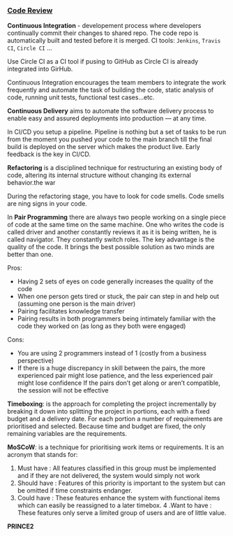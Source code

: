 ### [Code Review](https://medium.com/palantir/code-review-best-practices-19e02780015f)

__Continuous Integration__ - developement process where developers continually commit their changes to shared repo. The code repo is automatically built and tested before it is merged. CI tools: `Jenkins`, `Travis CI`, `Circle CI` ...

Use Circle CI as a CI tool if pusing to GitHub as Circle CI is already integrated into GirHub.

Continuous Integration encourages the team members to integrate the work frequently and automate the task of building the code, static analysis of code, running unit tests, functional test cases…etc.

__Continuous Delivery__ aims to automate the software delivery process to enable easy and assured deployments into production — at any time.

In CI/CD you setup a pipeline. Pipeline is nothing but a set of tasks to be run from the moment you pushed your code to the main branch till the final build is deployed on the server which makes the product live. Early feedback is the key in CI/CD.

__Refactoring__ is a disciplined technique for restructuring an existing body of code, altering its internal structure without changing its external behavior.the war

During the refactoring stage, you have to look for code smells. Code smells are ning signs in your code.

In __Pair Programming__ there are always two people working on a single piece of code at the same time on the same machine. One who writes the code is called driver and another constantly reviews it as it is being written, he is called navigator. They constantly switch roles. The key advantage is the quality of the code. It brings the best possible solution as two minds are better than one.

Pros:
* Having 2 sets of eyes on code generally increases the quality of the code
* When one person gets tired or stuck, the pair can step in and help out (assuming one person is the main driver)
* Pairing facilitates knowledge transfer
* Pairing results in both programmers being intimately familiar with the code they worked on (as long as they both were engaged)

Cons:
* You are using 2 programmers instead of 1 (costly from a business perspective)
* If there is a huge discrepancy in skill between the pairs, the more experienced pair might lose patience, and the less experienced pair might lose confidence
If the pairs don’t get along or aren’t compatible, the session will not be effective

__Timeboxing__: is the approach for completing the project incrementally by breaking it down into splitting the project in portions, each with a fixed budget and a delivery date. For each portion a number of requirements are prioritised and selected. Because time and budget are fixed, the only remaining variables are the requirements.

__MoSCoW__: is a technique for prioritising work items or requirements. It is an acronym that stands for:
1. Must have : All features classified in this group must be implemented and if they are not delivered, the system would simply not work
2. Should have : Features of this priority is important to the system but can be omitted if time constraints endanger.
3. Could have : These features enhance the system with functional items which can easily be reassigned to a later timebox.
4 .Want to have : These features only serve a limited group of users and are of little value.

__PRINCE2__
